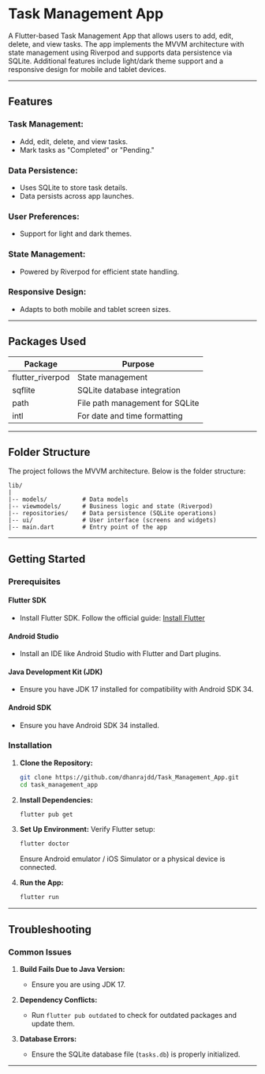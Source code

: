 # Task Management App

A Flutter-based Task Management App that allows users to add, edit, delete, and view tasks. The app implements the MVVM architecture with state management using Riverpod and supports data persistence via SQLite. Additional features include light/dark theme support and a responsive design for mobile and tablet devices.

---

## Features

### Task Management:
- Add, edit, delete, and view tasks.
- Mark tasks as "Completed" or "Pending."

### Data Persistence:
- Uses SQLite to store task details.
- Data persists across app launches.

### User Preferences:
- Support for light and dark themes.

### State Management:
- Powered by Riverpod for efficient state handling.

### Responsive Design:
- Adapts to both mobile and tablet screen sizes.

---

## Packages Used

| Package          | Purpose                       |
|------------------|-------------------------------|
| flutter_riverpod | State management              |
| sqflite          | SQLite database integration   |
| path             | File path management for SQLite |
| intl             | For date and time formatting  |

---

## Folder Structure

The project follows the MVVM architecture. Below is the folder structure:

```
lib/
|
|-- models/          # Data models
|-- viewmodels/      # Business logic and state (Riverpod)
|-- repositories/    # Data persistence (SQLite operations)
|-- ui/              # User interface (screens and widgets)
|-- main.dart        # Entry point of the app
```

---

## Getting Started

### Prerequisites

#### Flutter SDK
- Install Flutter SDK. Follow the official guide: [Install Flutter](https://flutter.dev/docs/get-started/install)

#### Android Studio
- Install an IDE like Android Studio with Flutter and Dart plugins.

#### Java Development Kit (JDK)
- Ensure you have JDK 17 installed for compatibility with Android SDK 34.

#### Android SDK
- Ensure you have Android SDK 34 installed.

### Installation

1. **Clone the Repository:**
   ```bash
   git clone https://github.com/dhanrajdd/Task_Management_App.git
   cd task_management_app
   ```

2. **Install Dependencies:**
   ```bash
   flutter pub get
   ```

3. **Set Up Environment:**
   Verify Flutter setup:
   ```bash
   flutter doctor
   ```
   Ensure Android emulator / iOS Simulator or a physical device is connected.

4. **Run the App:**
   ```bash
   flutter run
   ```

---


## Troubleshooting

### Common Issues

1. **Build Fails Due to Java Version:**
   - Ensure you are using JDK 17.

2. **Dependency Conflicts:**
   - Run `flutter pub outdated` to check for outdated packages and update them.

3. **Database Errors:**
   - Ensure the SQLite database file (`tasks.db`) is properly initialized.

---

